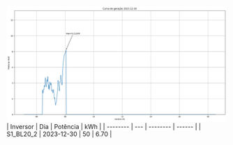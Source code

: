 ![My Image](30_12_2023-S1_BL20_2.png)
| Inversor | Dia | Potência | kWh    |
| -------- | --- | -------- | ------ |
| S1_BL20_2       | 2023-12-30  | 50       | 6.70 |